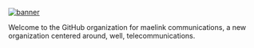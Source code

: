 <a href="https://ibb.co/vHfbBRx"><img src="https://i.ibb.co/zrC15Dh/Frame-46.png" alt="banner" border="0"></a>

Welcome to the GitHub organization for maelink communications, a new organization centered around, well, telecommunications.
